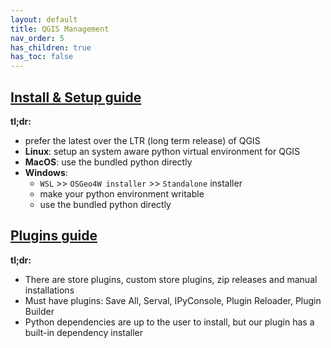 ```yaml
---
layout: default
title: QGIS Management
nav_order: 5
has_children: true
has_toc: false
---
```

## [Install & Setup guide](./install.html)
__tl;dr:__ 
- prefer the latest over the LTR (long term release) of QGIS 
- __Linux__: setup an system aware python virtual environment for QGIS
- __MacOS__: use the bundled python directly
- __Windows__:
    - `WSL` >> `OSGeo4W installer` >> `Standalone` installer
    - make your python environment writable 
    - use the bundled python directly

## [Plugins guide](./plugins.html)
__tl;dr:__ 
- There are store plugins, custom store plugins, zip releases and manual installations
- Must have plugins: Save All, Serval, IPyConsole, Plugin Reloader, Plugin Builder
- Python dependencies are up to the user to install, but our plugin has a built-in dependency installer
